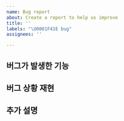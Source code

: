 ```yaml
---
name: Bug report
about: Create a report to help us improve
title: ''
labels: "\U0001F41E bug"
assignees: ''

---
```


## 버그가 발생한 기능

## 버그 상황 재현

## 추가 설명
